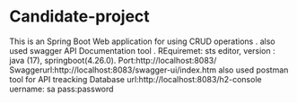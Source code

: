 # Candidate-project
This is an Spring Boot Web application for using CRUD operations . also used swagger API Documentation tool .
REquiremet: sts editor, version : java (17), springboot(4.26.0).
Port:http://localhost:8083/
Swaggerurl:http://localhost:8083/swagger-ui/index.htm
also used postman tool for API treacking
Database
url:http://localhost:8083/h2-console
uername: sa
pass:password


